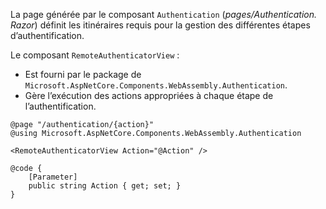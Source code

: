 La page générée par le composant `Authentication` (*pages/Authentication. Razor*) définit les itinéraires requis pour la gestion des différentes étapes d’authentification.

Le composant `RemoteAuthenticatorView` :

* Est fourni par le package de `Microsoft.AspNetCore.Components.WebAssembly.Authentication`.
* Gère l’exécution des actions appropriées à chaque étape de l’authentification.

```razor
@page "/authentication/{action}"
@using Microsoft.AspNetCore.Components.WebAssembly.Authentication

<RemoteAuthenticatorView Action="@Action" />

@code {
    [Parameter]
    public string Action { get; set; }
}
```
